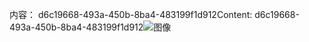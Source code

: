 <span data-ttu-id="67f2c-101">内容： d6c19668-493a-450b-8ba4-483199f1d912</span><span class="sxs-lookup"><span data-stu-id="67f2c-101">Content: d6c19668-493a-450b-8ba4-483199f1d912</span></span>![图像](5acafa02-2b5b-4044-a7f4-022f6623b447.png)
